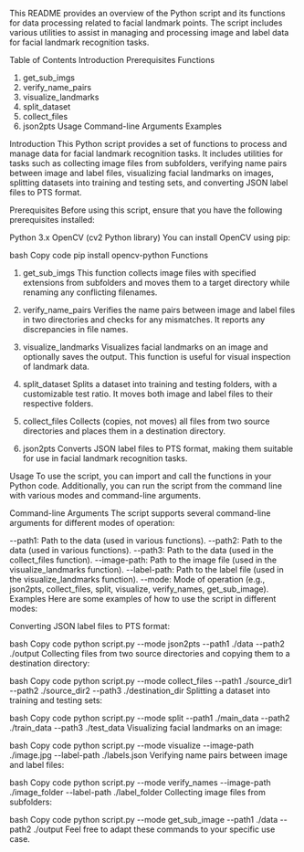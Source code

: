 This README provides an overview of the Python script and its functions for data processing related to facial landmark points. The script includes various utilities to assist in managing and processing image and label data for facial landmark recognition tasks.

Table of Contents
Introduction
Prerequisites
Functions
1. get_sub_imgs
2. verify_name_pairs
3. visualize_landmarks
4. split_dataset
5. collect_files
6. json2pts
Usage
Command-line Arguments
Examples


Introduction
This Python script provides a set of functions to process and manage data for facial landmark recognition tasks. It includes utilities for tasks such as collecting image files from subfolders, verifying name pairs between image and label files, visualizing facial landmarks on images, splitting datasets into training and testing sets, and converting JSON label files to PTS format.

Prerequisites
Before using this script, ensure that you have the following prerequisites installed:

Python 3.x
OpenCV (cv2 Python library)
You can install OpenCV using pip:

bash
Copy code
pip install opencv-python
Functions
1. get_sub_imgs
This function collects image files with specified extensions from subfolders and moves them to a target directory while renaming any conflicting filenames.

2. verify_name_pairs
Verifies the name pairs between image and label files in two directories and checks for any mismatches. It reports any discrepancies in file names.

3. visualize_landmarks
Visualizes facial landmarks on an image and optionally saves the output. This function is useful for visual inspection of landmark data.

4. split_dataset
Splits a dataset into training and testing folders, with a customizable test ratio. It moves both image and label files to their respective folders.

5. collect_files
Collects (copies, not moves) all files from two source directories and places them in a destination directory.

6. json2pts
Converts JSON label files to PTS format, making them suitable for use in facial landmark recognition tasks.

Usage
To use the script, you can import and call the functions in your Python code. Additionally, you can run the script from the command line with various modes and command-line arguments.

Command-line Arguments
The script supports several command-line arguments for different modes of operation:

--path1: Path to the data (used in various functions).
--path2: Path to the data (used in various functions).
--path3: Path to the data (used in the collect_files function).
--image-path: Path to the image file (used in the visualize_landmarks function).
--label-path: Path to the label file (used in the visualize_landmarks function).
--mode: Mode of operation (e.g., json2pts, collect_files, split, visualize, verify_names, get_sub_image).
Examples
Here are some examples of how to use the script in different modes:

Converting JSON label files to PTS format:

bash
Copy code
python script.py --mode json2pts --path1 ./data --path2 ./output
Collecting files from two source directories and copying them to a destination directory:

bash
Copy code
python script.py --mode collect_files --path1 ./source_dir1 --path2 ./source_dir2 --path3 ./destination_dir
Splitting a dataset into training and testing sets:

bash
Copy code
python script.py --mode split --path1 ./main_data --path2 ./train_data --path3 ./test_data
Visualizing facial landmarks on an image:

bash
Copy code
python script.py --mode visualize --image-path ./image.jpg --label-path ./labels.json
Verifying name pairs between image and label files:

bash
Copy code
python script.py --mode verify_names --image-path ./image_folder --label-path ./label_folder
Collecting image files from subfolders:

bash
Copy code
python script.py --mode get_sub_image --path1 ./data --path2 ./output
Feel free to adapt these commands to your specific use case.

